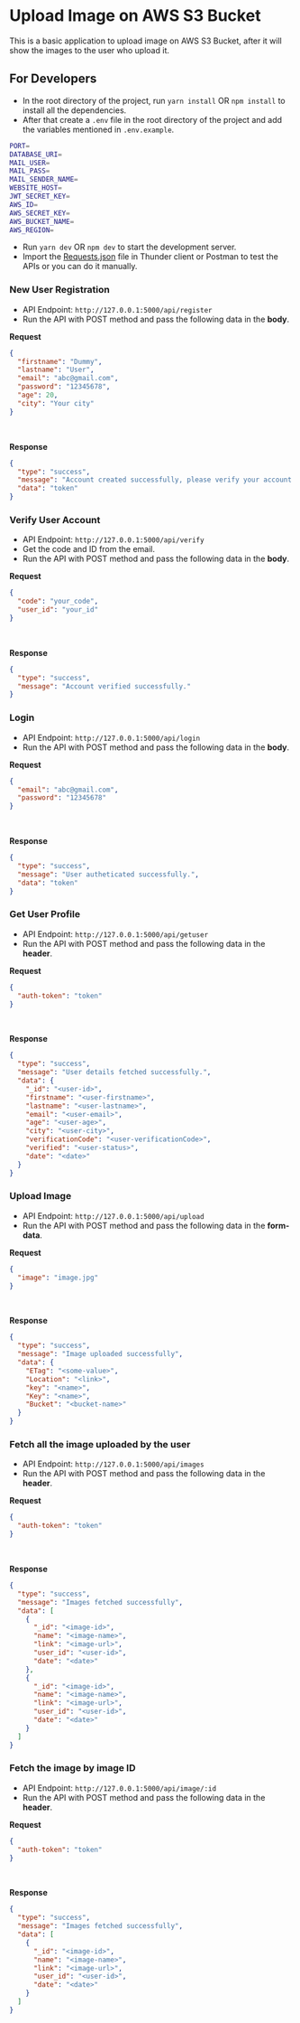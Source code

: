 # Upload Image on AWS S3 Bucket

This is a basic application to upload image on AWS S3 Bucket, after it will show the images to the user who upload it.

## For Developers

- In the root directory of the project, run `yarn install` OR `npm install` to install all the dependencies.
- After that create a `.env` file in the root directory of the project and add the variables mentioned in `.env.example`.

```bash
PORT=
DATABASE_URI=
MAIL_USER=
MAIL_PASS=
MAIL_SENDER_NAME=
WEBSITE_HOST=
JWT_SECRET_KEY=
AWS_ID=
AWS_SECRET_KEY=
AWS_BUCKET_NAME=
AWS_REGION=
```

- Run `yarn dev` OR `npm dev` to start the development server.
- Import the [Requests.json](./Requests.json) file in Thunder client or Postman to test the APIs or you can do it manually.

### New User Registration

- API Endpoint: `http://127.0.0.1:5000/api/register`
- Run the API with POST method and pass the following data in the **body**.

**Request**

```json
{
  "firstname": "Dummy",
  "lastname": "User",
  "email": "abc@gmail.com",
  "password": "12345678",
  "age": 20,
  "city": "Your city"
}
```

<br/>

**Response**

```json
{
  "type": "success",
  "message": "Account created successfully, please verify your account.",
  "data": "token"
}
```

### Verify User Account

- API Endpoint: `http://127.0.0.1:5000/api/verify`
- Get the code and ID from the email.
- Run the API with POST method and pass the following data in the **body**.

**Request**

```json
{
  "code": "your_code",
  "user_id": "your_id"
}
```

<br />

**Response**

```json
{
  "type": "success",
  "message": "Account verified successfully."
}
```

### Login

- API Endpoint: `http://127.0.0.1:5000/api/login`
- Run the API with POST method and pass the following data in the **body**.

**Request**

```json
{
  "email": "abc@gmail.com",
  "password": "12345678"
}
```

<br />

**Response**

```json
{
  "type": "success",
  "message": "User autheticated successfully.",
  "data": "token"
}
```

### Get User Profile

- API Endpoint: `http://127.0.0.1:5000/api/getuser`
- Run the API with POST method and pass the following data in the **header**.

**Request**

```json
{
  "auth-token": "token"
}
```

<br />

**Response**

```json
{
  "type": "success",
  "message": "User details fetched successfully.",
  "data": {
    "_id": "<user-id>",
    "firstname": "<user-firstname>",
    "lastname": "<user-lastname>",
    "email": "<user-email>",
    "age": "<user-age>",
    "city": "<user-city>",
    "verificationCode": "<user-verificationCode>",
    "verified": "<user-status>",
    "date": "<date>"
  }
}
```

### Upload Image

- API Endpoint: `http://127.0.0.1:5000/api/upload`
- Run the API with POST method and pass the following data in the **form-data**.

**Request**

```json
{
  "image": "image.jpg"
}
```

<br />

**Response**

```json
{
  "type": "success",
  "message": "Image uploaded successfully",
  "data": {
    "ETag": "<some-value>",
    "Location": "<link>",
    "key": "<name>",
    "Key": "<name>",
    "Bucket": "<bucket-name>"
  }
}
```

### Fetch all the image uploaded by the user

- API Endpoint: `http://127.0.0.1:5000/api/images`
- Run the API with POST method and pass the following data in the **header**.

**Request**

```json
{
  "auth-token": "token"
}
```

<br />

**Response**

```json
{
  "type": "success",
  "message": "Images fetched successfully",
  "data": [
    {
      "_id": "<image-id>",
      "name": "<image-name>",
      "link": "<image-url>",
      "user_id": "<user-id>",
      "date": "<date>"
    },
    {
      "_id": "<image-id>",
      "name": "<image-name>",
      "link": "<image-url>",
      "user_id": "<user-id>",
      "date": "<date>"
    }
  ]
}
```

### Fetch the image by image ID

- API Endpoint: `http://127.0.0.1:5000/api/image/:id`
- Run the API with POST method and pass the following data in the **header**.

**Request**

```json
{
  "auth-token": "token"
}
```

<br />

**Response**

```json
{
  "type": "success",
  "message": "Images fetched successfully",
  "data": [
    {
      "_id": "<image-id>",
      "name": "<image-name>",
      "link": "<image-url>",
      "user_id": "<user-id>",
      "date": "<date>"
    }
  ]
}
```
